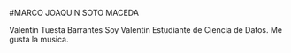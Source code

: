 
#MARCO JOAQUIN SOTO MACEDA

Valentin Tuesta Barrantes
Soy Valentin Estudiante de Ciencia de Datos. Me gusta la musica.

